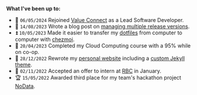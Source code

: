**What I've been up to:**

- :ox: `06/05/2024` Rejoined [Value Connect](https://www.valueconnect.ca) as a Lead Software Developer.
- 📗 `14/08/2023` Wrote a blog post on [managing multiple release versions](https://ryansheppard.tech/2023/08/02/a-case-study-on-managing-multiple-release-versions.html).
- :arrow_double_up: `10/05/2023` Made it easier to transfer my [dotfiles](https://www.github.com/ryanshepps/dotfiles) from computer to computer with [chezmoi](https://github.com/twpayne/chezmoi).
- :school: `20/04/2023` Completed my Cloud Computing course with a 95% while on co-op.
- :tada: `28/12/2022` Rewrote my [personal website](https://ryansheppard.tech) including a [custom Jekyll theme](https://github.com/ryanshepps/jekyll-theme-minimal-ryan).
- :bank: `02/11/2022` Accepted an offer to intern at [RBC](https://www.rbc.com/our-company/index.html) in January.
- :trophy: `15/05/2022` Awarded third place for my team's hackathon project [NoData](https://github.com/ryanshepps/NoData).
